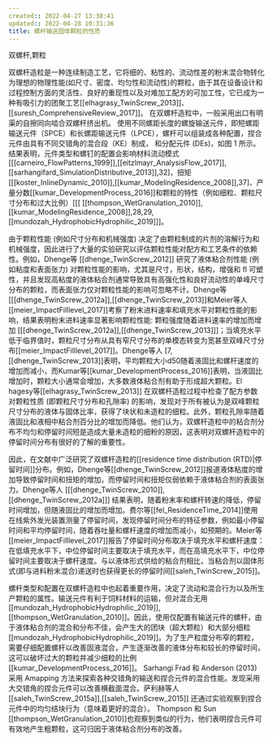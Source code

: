 ```yaml
---
created:: 2022-04-27 13:38:41
updated:: 2022-04-28 10:31:36
title: 螺杆输送固体颗粒的性质
---
```


双螺杆,颗粒

双螺杆造粒是一种连续制造工艺，它将细的、粘性的、流动性差的粉末混合物转化为理想的物理性能(如尺寸、密度、均匀性和流动性)的颗粒，由于其在设备设计和过程控制方面的灵活性、良好的重现性以及对难加工配方的可加工性，它已成为一种有吸引力的团聚工艺[[elhagrasy_TwinScrew_2013]]、[[suresh_ComprehensiveReview_2017]]。 在双螺杆造粒中，一般采用出口有明渠的自擦同向啮合双螺杆挤出机。 使用不同螺距长度的螺旋输送元件，即短螺距输送元件（SPCE）和长螺距输送元件（LPCE），螺杆可以组装成各种配置，捏合元件由具有不同交错角的混合段（KE）制成， 和分配元件 (DEs)，如图 1 所示。结果表明，元件类型和螺钉的配置会影响材料流动模式 [[[carneiro_FlowPatterns_1999]],[[eitzlmayr_AnalysisFlow_2017]],[[sarhangifard_SimulationDistributive_2013]],32]，扭矩 [[[koster_InlineDynamic_2010]],[[kumar_ModelingResidence_2008]],37]、产量分数[[kumar_DevelopmentProcess_2016]]和颗粒的特性（例如细粒、颗粒尺寸分布和过大比例）[[[ [[thompson_WetGranulation_2010]],[[kumar_ModelingResidence_2008]],28,29,[[mundozah_HydrophobicHydrophilic_2019]]]。

由于颗粒性能 (例如尺寸分布和机械强度) 决定了由颗粒制成的片剂的溶解行为和机械强度，因此进行了大量的实验研究以评估颗粒性能对配方和工艺条件的依赖性。例如，Dhenge等 [[dhenge_TwinScrew_2012]] 研究了液体粘合剂性能 (例如粘度和表面张力) 对颗粒性能的影响，尤其是尺寸，形状，结构，增强和 ﬂ 可塑性，并且发现高粘度的液体粘合剂通常导致具有高强化性和良好流动性的单峰尺寸分布的颗粒，而表面张力仅对颗粒性能的影响可忽略不计。Dhenge等 [[[dhenge_TwinScrew_2012a]],[[dhenge_TwinScrew_2013]]和Meier等人[[meier_ImpactFilllevel_2017]]考察了粉末进料速率和填充水平对颗粒性能的影响，结果表明粉末进料速率显著影响颗粒性能: 颗粒强度随着进料速率的增加而增加 [[[dhenge_TwinScrew_2012a]],[[dhenge_TwinScrew_2013]]]；当填充水平低于临界值时，颗粒尺寸分布从具有窄尺寸分布的单模态转变为宽甚至双峰尺寸分布[[meier_ImpactFilllevel_2017]]。Dhenge等人 [7,[[dhenge_TwinScrew_2013]]表明，平均颗粒大小d50随着液固比和螺杆速度的增加而减小，而Kumar等[[kumar_DevelopmentProcess_2016]]表明，当液固比增加时，颗粒大小通常会增加，大多数液体粘合剂有助于形成超大颗粒。El hagesy等[[elhagrasy_TwinScrew_2013]] 在双螺杆造粒过程中检查了配方参数对颗粒性质 (即颗粒尺寸分布和孔隙率) 的影响，发现对于所有被认为是双峰颗粒尺寸分布的液体与固体比率，获得了块状和未造粒的细粒。此外，颗粒孔隙率随着液固比和液相中粘合剂百分比的增加而降低。他们认为，双螺杆造粒中的粘合剂分布不均匀和停留时间短是造成大量未造粒的细粉的原因，这表明对双螺杆造粒中的停留时间分布有很好的了解的重要性。

因此，在文献中广泛研究了双螺杆造粒的[[residence time distribution (RTD)|停留时间]]分布。例如，Dhenge等[[dhenge_TwinScrew_2012]]报道液体粘度的增加导致停留时间和扭矩的增加，而停留时间和扭矩仅弱依赖于液体粘合剂的表面张力。Dhenge等人 [[[dhenge_TwinScrew_2010]],[[dhenge_TwinScrew_2012a]]] 结果表明，随着粉末率和螺杆转速的降低，停留时间增加，但随液固比的增加而增加。费尔等[[fel_ResidenceTime_2014]]使用在线紫外发光装置测量了停留时间，发现停留时间分布的特征参数，例如最小停留时间和平均停留时间，随着吞吐量和螺杆速度的增加而减小，如预期的。Meier等[[meier_ImpactFilllevel_2017]]报告了停留时间分布取决于填充水平和螺杆速度：在低填充水平下，中位停留时间主要取决于填充水平，而在高填充水平下，中位停留时间主要取决于螺杆速度。与以液体形式供给的粘合剂相比，当粘合剂以固体形式(即与进料粉末混合)递送时也获得更长的停留时间[[saleh_TwinScrew_2015]]。


螺杆类型和配置在双螺杆造粒中也起着重要作用，决定了流动和混合行为以及所生产颗粒的属性。输送元件有利于饲料材料的运输，但对混合无用 [[mundozah_HydrophobicHydrophilic_2019]], [[thompson_WetGranulation_2010]]。因此，使用仅配置有输送元件的螺杆，由于液体粘合剂的混合和分布不佳，会产生大的团块（超大颗粒）和大部分细粒 [[mundozah_HydrophobicHydrophilic_2019]]。为了生产粒度分布窄的颗粒，需要仔细配置螺杆以改善固液混合，产生逐渐改善的液体分布和较长的停留时间，这可以破坏过大的颗粒并减少细粒的比例[[kumar_DevelopmentProcess_2016]]。 Sarhangi Frad 和 Anderson (2013) 采用 Amapping 方法来探索各种交错角的输送和捏合元件的混合性能。发现采用大交错角的捏合元件可以改善横截面混合。萨利赫等人[[saleh_TwinScrew_2015a]],[[saleh_TwinScrew_2015]] 还通过实验观察到捏合元件中的均匀结块行为（意味着更好的混合）。 Thompson 和 Sun [[thompson_WetGranulation_2010]]也观察到类似的行为，他们表明捏合元件可有效地产生粗颗粒，这可归因于液体粘合剂分布的改善。